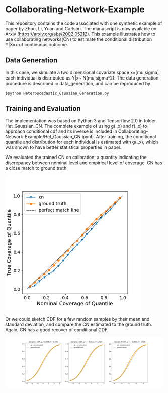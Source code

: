 # Collaborating-Network-Example

This repository contains the code associated with one synthetic example of paper by Zhou, Li, Yuan and Carlson. The manuscript is now available on Arxiv (https://arxiv.org/abs/2002.05212). This example illustrates how to use collaborating networks(CN) to estimate the conditional distribution Y|X=x of continuous outcome.

## Data Generation
In this case, we simulate a two dimensional covariate space x=[mu,sigma] each individual is distributed as Y|x~ N(mu,sigma^2). The data generation procedure is described in data_generation, and can be reproduced by
    
    $python Heteroscedastic_Gsussian_Generation.py
    

## Training and Evaluation
The implementation was based on Python 3 and Tensorflow 2.0 in folder Het_Gaussian_CN. The complete example of using g(.,x) and f(.,x) to approach conditional cdf and its inverse is included in Collaborating-Network-Example/Het_Gaussian_CN.ipynb. After training, the conditional quantile and distribution for each individual is estimated with g(.,x), which was shown to have better statistical properties in paper.

We evaluated the trained CN on calibration: a quantity indicating the discrepancy between nominal level and empirical level of coverage. CN has a close match to ground truth.

![calib](Het_Gaussian_CN/calibration.png)


Or we could sketch CDF for a few random samples by their mean and standard deviation, and compare the CN estimated to the ground truth. Again, CN has a good recover of conditional CDF.

![cdf](Het_Gaussian_CN/cdf.png)


